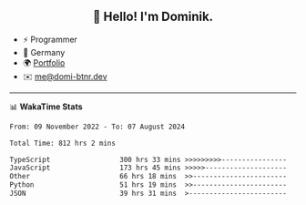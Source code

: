 <h2 align="center">👋 Hello! I'm Dominik.</h2>

- ⚡ Programmer
- 📍 Germany
- 🌍 [Portfolio](https://domi-btnr.dev)
- ✉️ [me@domi-btnr.dev](mailto://me@domi-btnr.dev)

---
📊 **WakaTime Stats**
<!--START_SECTION:waka-->

```txt
From: 09 November 2022 - To: 07 August 2024

Total Time: 812 hrs 2 mins

TypeScript                 300 hrs 33 mins >>>>>>>>>----------------   37.01 %
JavaScript                 173 hrs 45 mins >>>>>--------------------   21.40 %
Other                      66 hrs 18 mins  >>-----------------------   08.17 %
Python                     51 hrs 19 mins  >>-----------------------   06.32 %
JSON                       39 hrs 31 mins  >------------------------   04.87 %
```

<!--END_SECTION:waka-->
